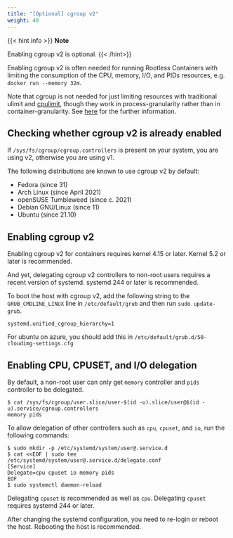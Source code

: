 ```yaml
---
title: "[Optional] cgroup v2"
weight: 40
---
```


{{< hint info >}}
**Note**

Enabling cgroup v2 is optional.
{{< /hint>}}


Enabling cgroup v2 is often needed for running Rootless Containers with limiting the consumption of the CPU, memory, I/O, and PIDs resources,
e.g. `docker run --memory 32m`.

Note that cgroup is not needed for just limiting resources with traditional ulimit and [cpulimit](https://github.com/opsengine/cpulimit),
though they work in process-granularity rather than in container-granularity.
See [here](https://docs.docker.com/engine/security/rootless/#limiting-resources) for the further information.

## Checking whether cgroup v2 is already enabled

If `/sys/fs/cgroup/cgroup.controllers` is present on your system, you are using v2, otherwise you are using v1.

The following distributions are known to use cgroup v2 by default:
- Fedora (since 31)
- Arch Linux (since April 2021)
- openSUSE Tumbleweed (since c. 2021)
- Debian GNU/Linux (since 11)
- Ubuntu (since 21.10)

## Enabling cgroup v2

Enabling cgroup v2 for containers requires kernel 4.15 or later. Kernel 5.2 or later is recommended.

And yet, delegating cgroup v2 controllers to non-root users requires a recent version of systemd. systemd 244 or later is recommended.

To boot the host with cgroup v2, add the following string to the `GRUB_CMDLINE_LINUX` line in `/etc/default/grub` and then run `sudo update-grub`.
```
systemd.unified_cgroup_hierarchy=1
```
For ubuntu on azure, you should add this in `/etc/default/grub.d/50-cloudimg-settings.cfg`

## Enabling CPU, CPUSET, and I/O delegation

By default, a non-root user can only get `memory` controller and `pids` controller to be delegated.
```console
$ cat /sys/fs/cgroup/user.slice/user-$(id -u).slice/user@$(id -u).service/cgroup.controllers
memory pids
```

To allow delegation of other controllers such as `cpu`, `cpuset`, and `io`, run the following commands:

```console
$ sudo mkdir -p /etc/systemd/system/user@.service.d
$ cat <<EOF | sudo tee /etc/systemd/system/user@.service.d/delegate.conf
[Service]
Delegate=cpu cpuset io memory pids
EOF
$ sudo systemctl daemon-reload
```

Delegating `cpuset` is recommended as well as `cpu`. Delegating `cpuset` requires systemd 244 or later.

After changing the systemd configuration, you need to re-login or reboot the host.
Rebooting the host is recommended.
